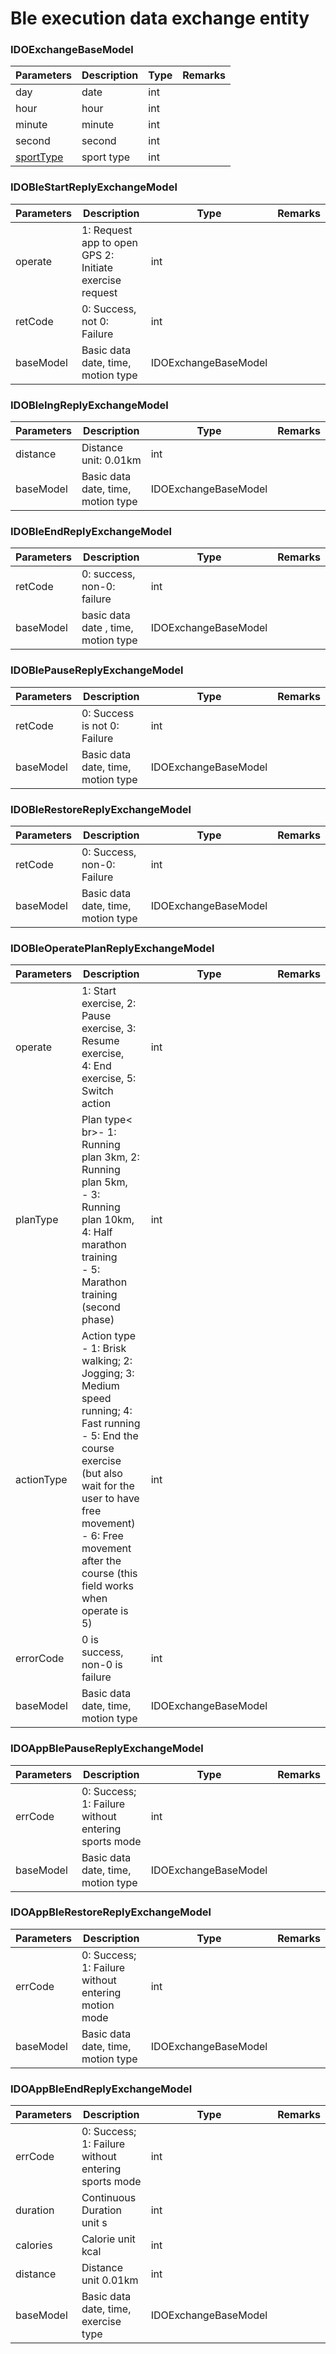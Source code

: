 # Ble execution data exchange entity 

### IDOExchangeBaseModel

| Parameters | Description | Type | Remarks | 
| --------------------------------------- | -------- | ---- | ---- |
| day | date | int | |
| hour | hour | int | |
 | minute | minute | int | |
| second | second | int | |
| [sportType](../enum/IDOSportType.md) | sport type | int | |

### IDOBleStartReplyExchangeModel

| Parameters | Description | Type | Remarks | 
 | --------- | ---------------------------------- | -------------------- | ---- |
| operate | 1: Request app to open GPS 2: Initiate exercise request | int | |
| retCode | 0: Success, not 0: Failure | int | |
| baseModel | Basic data date, time, motion type | IDOExchangeBaseModel | |

### IDOBleIngReplyExchangeModel

| Parameters | Description | Type | Remarks |
| --------- | -------------------------- | -------------------- | ---- |
| distance | Distance unit: 0.01km | int | |
| baseModel | Basic data date, time, motion type | IDOExchangeBaseModel | |

### IDOBleEndReplyExchangeModel

| Parameters| Description| Type| Remarks|
| ---------- | ----------------------------- | -------------------- | ---- |
| retCode | 0: success, non-0: failure | int | |
| baseModel | basic data date , time, motion type | IDOExchangeBaseModel | |

### IDOBlePauseReplyExchangeModel

| Parameters | Description | Type | Remarks |
| --------- | ------------------------------ | -------------------- | ---- |
| retCode | 0: Success is not 0: Failure | int | |
| baseModel | Basic data date, time, motion type | IDOExchangeBaseModel | |

### IDOBleRestoreReplyExchangeModel

| Parameters | Description | Type | Remarks |
| --------- | -------------------------------- | -------------------- | ---- |
| retCode | 0: Success, non-0: Failure | int | |
| baseModel | Basic data date, time, motion type | IDOExchangeBaseModel | |

### IDOBleOperatePlanReplyExchangeModel
| Parameters | Description | Type | Remarks | 
 | ---------- | ------------------------------------------------------------ | -------------------- | ---- |
| operate | 1: Start exercise, 2: Pause exercise, 3: Resume exercise,<br>4: End exercise, 5: Switch action| int | |
| planType | Plan type< br>- 1: Running plan 3km, 2: Running plan 5km,<br>- 3: Running plan 10km, 4: Half marathon training<br>- 5: Marathon training (second phase) | int | |
| actionType | Action type<br> - 1: Brisk walking; 2: Jogging; 3: Medium speed running; 4: Fast running<br> - 5: End the course exercise (but also wait for the user to have free movement)<br> - 6: Free movement after the course (this field works when operate is 5) | int | |
| errorCode | 0 is success, non-0 is failure | int | |
| baseModel | Basic data date, time, motion type | IDOExchangeBaseModel | |

### IDOAppBlePauseReplyExchangeModel

| Parameters | Description | Type | Remarks | 
 | --------- | ----------------------------- | -------------------- | ---- |
| errCode | 0: Success; 1: Failure without entering sports mode | int | |
 | baseModel | Basic data date, time, motion type | IDOExchangeBaseModel | |

### IDOAppBleRestoreReplyExchangeModel

| Parameters | Description | Type | Remarks |
| --------- | ----------------------------------- | -------------------- | ---- |
| errCode | 0: Success; 1: Failure without entering motion mode | int | |
| baseModel | Basic data date, time, motion type | IDOExchangeBaseModel | |

### IDOAppBleEndReplyExchangeModel

| Parameters | Description | Type | Remarks |
| --------- | -------------------------------- | -------------------- | ---- |
| errCode | 0: Success; 1: Failure without entering sports mode | int | |
| duration | Continuous Duration unit s | int | |
| calories | Calorie unit kcal | int | |
| distance | Distance unit 0.01km | int | |
| baseModel | Basic data date, time, exercise type | IDOExchangeBaseModel | |